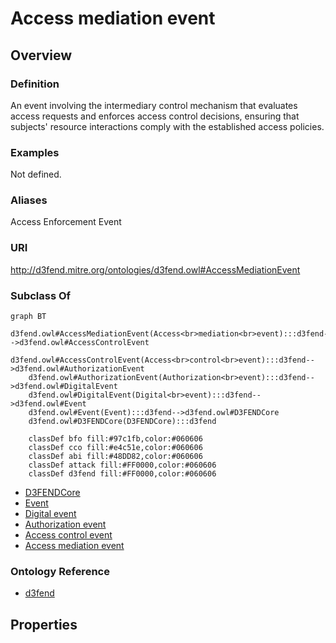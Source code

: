 # Access mediation event

## Overview

### Definition
An event involving the intermediary control mechanism that evaluates access requests and enforces access control decisions, ensuring that subjects' resource interactions comply with the established access policies.

### Examples
Not defined.

### Aliases
Access Enforcement Event

### URI
http://d3fend.mitre.org/ontologies/d3fend.owl#AccessMediationEvent

### Subclass Of
```mermaid
graph BT
    d3fend.owl#AccessMediationEvent(Access<br>mediation<br>event):::d3fend-->d3fend.owl#AccessControlEvent
    d3fend.owl#AccessControlEvent(Access<br>control<br>event):::d3fend-->d3fend.owl#AuthorizationEvent
    d3fend.owl#AuthorizationEvent(Authorization<br>event):::d3fend-->d3fend.owl#DigitalEvent
    d3fend.owl#DigitalEvent(Digital<br>event):::d3fend-->d3fend.owl#Event
    d3fend.owl#Event(Event):::d3fend-->d3fend.owl#D3FENDCore
    d3fend.owl#D3FENDCore(D3FENDCore):::d3fend
    
    classDef bfo fill:#97c1fb,color:#060606
    classDef cco fill:#e4c51e,color:#060606
    classDef abi fill:#48DD82,color:#060606
    classDef attack fill:#FF0000,color:#060606
    classDef d3fend fill:#FF0000,color:#060606
```

- [D3FENDCore](/docs/ontology/reference/model/D3FENDCore/D3FENDCore.md)
- [Event](/docs/ontology/reference/model/D3FENDCore/Event/Event.md)
- [Digital event](/docs/ontology/reference/model/D3FENDCore/Event/Digital%20event/Digital%20event.md)
- [Authorization event](/docs/ontology/reference/model/D3FENDCore/Event/Digital%20event/Authorization%20event/Authorization%20event.md)
- [Access control event](/docs/ontology/reference/model/D3FENDCore/Event/Digital%20event/Authorization%20event/Access%20control%20event/Access%20control%20event.md)
- [Access mediation event](/docs/ontology/reference/model/D3FENDCore/Event/Digital%20event/Authorization%20event/Access%20control%20event/Access%20mediation%20event/Access%20mediation%20event.md)


### Ontology Reference
- [d3fend](http://d3fend.mitre.org/ontologies/d3fend.owl#)

## Properties
